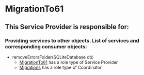# MigrationTo61
## This Service Provider is responsible for:
### Providing services to other objects. List of services and corresponding consumer objects: 
* removeErrorsFolder(SQLiteDatabase db)
	* [MigrationTo61](../ServiceProviders/MigrationTo61.md) has a role type of Service Provider
	* [Migrations](../Coordinators/Migrations.md) has a role type of Coordinator

